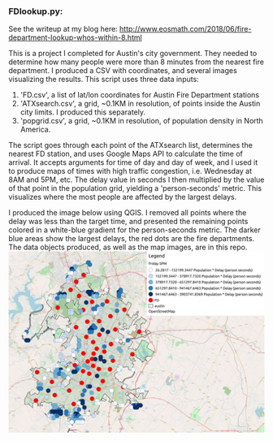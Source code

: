 ### FDlookup.py:
See the writeup at my blog here: http://www.eosmath.com/2018/06/fire-department-lookup-whos-within-8.html

This is a project I completed for Austin's city government. They needed to determine how many people were more than 8 minutes from the nearest fire department. I produced a CSV with coordinates, and several images visualizing the results.
This script uses three data inputs: 
1. 'FD.csv', a list of lat/lon coordinates for Austin Fire Department stations
2. 'ATXsearch.csv', a grid, ~0.1KM in resolution, of points inside the Austin city limits. I produced this separately. 
3. 'popgrid.csv', a grid, ~0.1KM in resolution, of population density in North America.

The script goes through each point of the ATXsearch list, determines the nearest FD station, and uses Google Maps API to calculate the time of arrival. It accepts arguments for time of day and day of week, and I used it to produce maps of times with high traffic congestion, i.e. Wednesday at 8AM and 5PM, etc. The delay value in seconds I then multiplied by the value of that point in the population grid, yielding a 'person-seconds' metric. This visualizes where the most people are affected by the largest delays. 

I produced the image below using QGIS. I removed all points where the delay was less than the target time, and presented the remaining points colored in a white-blue gradient for the person-seconds metric. The darker blue areas show the largest delays, the red dots are the fire departments. The data objects produced, as well as the map images, are in this repo.
!['Friday at 5PM'](https://raw.githubusercontent.com/JCMontalbano/Code-portfolio/master/FDlookup/Friday5PFDsmall.jpg)
